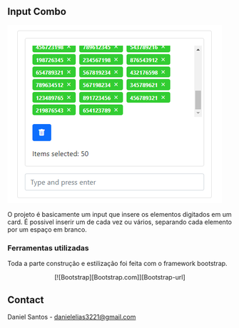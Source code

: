 <!-- Improved compatibility of back to top link: See: https://github.com/othneildrew/Best-README-Template/pull/73 -->

<!-- ABOUT THE PROJECT -->
## Input Combo

[![input-combo][product-screenshot]]()

O projeto é basicamente um input que insere os elementos digitados em um card. É possivel inserir um de cada vez ou vários, separando cada elemento por um espaço em branco.

### Ferramentas utilizadas

Toda a parte construção e estilização foi feita com o framework bootstrap.

<p align="center">
    [![Bootstrap][Bootstrap.com]][Bootstrap-url]
</p>


<!-- CONTACT -->
## Contact

Daniel Santos - danielelias3221@gmail.com

<!-- MARKDOWN LINKS & IMAGES -->
<!-- https://www.markdownguide.org/basic-syntax/#reference-style-links -->

[product-screenshot]: img/input-combo.img.png
[Bootstrap.com]: https://img.shields.io/badge/Bootstrap-563D7C?style=for-the-badge&logo=bootstrap&logoColor=white
[Bootstrap-url]: https://getbootstrap.com
